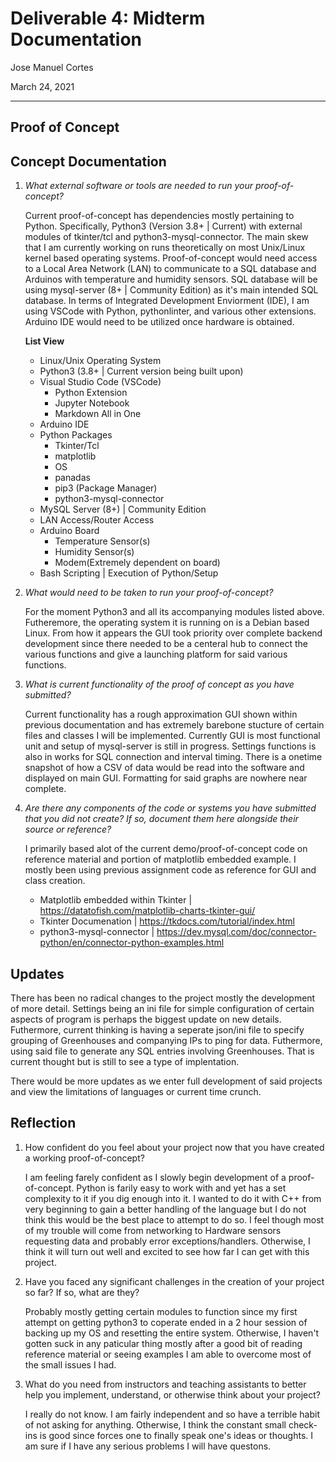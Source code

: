 # Deliverable 4: Midterm Documentation

Jose Manuel Cortes

March 24, 2021

---

## Proof of Concept

## Concept Documentation

1. *What external software or tools are needed to run your proof-of-concept?*

    Current proof-of-concept has dependencies mostly pertaining to Python. Specifically, Python3 (Version 3.8+ | Current) with external modules of tkinter/tcl and python3-mysql-connector. The main skew that I am currently working on runs theoretically on most Unix/Linux kernel based operating systems. Proof-of-concept would need access to a Local Area Network (LAN) to communicate to a SQL database and Arduinos with temperature and humidity sensors. SQL database will be using mysql-server (8+ | Community Edition) as it's main intended SQL database. In terms of Integrated Development Enviorment (IDE), I am using VSCode with Python, pythonlinter, and various other extensions. Arduino IDE would need to be utilized once hardware is obtained.

    **List View**
    * Linux/Unix Operating System
    * Python3 (3.8+ | Current version being built upon)
    * Visual Studio Code (VSCode)
      * Python Extension
      * Jupyter Notebook
      * Markdown All in One
    * Arduino IDE
    * Python Packages
      * Tkinter/Tcl
      * matplotlib
      * OS
      * panadas
      * pip3 (Package Manager)
      * python3-mysql-connector
    * MySQL Server (8+) | Community Edition
    * LAN Access/Router Access
    * Arduino Board
      * Temperature Sensor(s)
      * Humidity Sensor(s)
      * Modem(Extremely dependent on board)
    * Bash Scripting | Execution of Python/Setup


2. *What would need to be taken to run your proof-of-concept?*

    For the moment Python3 and all its accompanying modules listed above. Futheremore, the operating system it is running on is a Debian based Linux. From how it appears the GUI took priority over complete backend development since there needed to be a centeral hub to connect the various functions and give a launching platform for said various functions.

3. *What is current functionality of the proof of concept as you have submitted?*

    Current functionality has a rough approximation GUI shown within previous documentation and has extremely barebone stucture of certain files and classes I will be implemented. Currently GUI is most functional unit and setup of mysql-server is still in progress. Settings functions is also in works for SQL connection and interval timing. There is a onetime snapshot of how a CSV of data would be read into the software and displayed on main GUI. Formatting for said graphs are nowhere near complete.

4. *Are there any components of the code or systems you have submitted that you did not create? If so, document them here alongside their source or reference?*

    I primarily based alot of the current demo/proof-of-concept code on reference material and portion of matplotlib embedded example. I mostly been using previous assignment code as reference for GUI and class creation. 

   * Matplotlib embedded within Tkinter | https://datatofish.com/matplotlib-charts-tkinter-gui/
   * Tkinter Documenation | https://tkdocs.com/tutorial/index.html
   * python3-mysql-connector | https://dev.mysql.com/doc/connector-python/en/connector-python-examples.html


## Updates

There has been no radical changes to the project mostly the development of more detail. Settings being an ini file for simple configuration of certain aspects of program is perhaps the biggest update on new details. Futhermore, current thinking is having a seperate json/ini file to specify grouping of Greenhouses and companying IPs to ping for data. Futhermore, using said file to generate any SQL entries involving Greenhouses. That is current thought but is still to see a type of implentation. 

There would be more updates as we enter full development of said projects and view the limitations of languages or current time crunch.

## Reflection
1. How confident do you feel about your project now that you have created a working proof-of-concept?
    
    I am feeling farely confident as I slowly begin development of a proof-of-concept. Python is farily easy to work with and yet has a set complexity to it if you dig enough into it. I wanted to do it with C++ from very beginning to gain a better handling of the language but I do not think this would be the best place to attempt to do so. I feel though most of my trouble will come from networking to Hardware sensors requesting data and probably error exceptions/handlers. Otherwise, I think it will turn out well and excited to see how far I can get with this project.

2. Have you faced any significant challenges in the creation of your project so far? If so, what are they?

    Probably mostly getting certain modules to function since my first attempt on getting python3 to coperate ended in a 2 hour session of backing up my OS and resetting the entire system. Otherwise, I haven't gotten suck in any paticular thing mostly after a good bit of reading reference material or seeing examples I am able to overcome most of the small issues I had.

3. What do you need from instructors and teaching assistants to better help you implement, understand, or otherwise think about your project?
   
   I really do not know. I am fairly independent and so have a terrible habit of not asking for anything. Otherwise, I think the constant small check-ins is good since forces one to finally speak one's ideas or thoughts. I am sure if I have any serious problems I will have questons.  